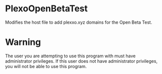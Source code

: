 # PlexoOpenBetaTest
Modifies the host file to add plexxo.xyz domains for the Open Beta Test.

# Warning
The user you are attempting to use this program with must have administrator privileges. If this user does not have administrator privileges, you will not be able to use this program.
